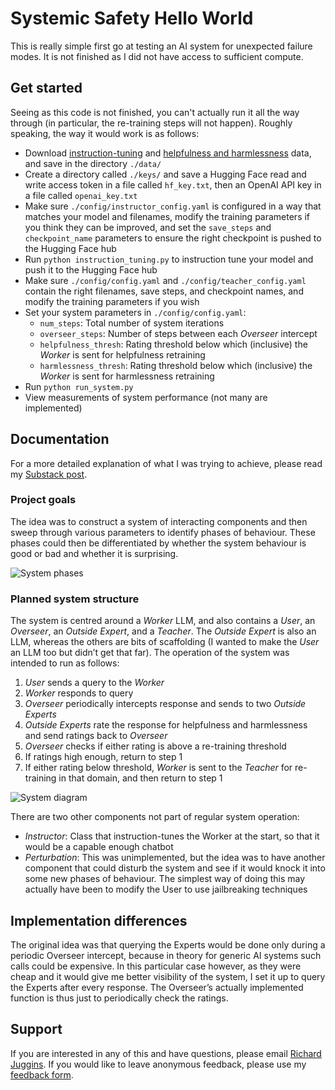 # Systemic Safety Hello World

This is really simple first go at testing an AI system for unexpected failure modes. It is not finished as I did not have access to sufficient compute.

## Get started

Seeing as this code is not finished, you can't actually run it all the way through (in particular, the re-training steps will not happen). Roughly speaking, the way it would work is as follows:

- Download [instruction-tuning]() and [helpfulness and harmlessness]() data, and save in the directory `./data/`
- Create a directory called `./keys/` and save a Hugging Face read and write access token in a file called `hf_key.txt`, then an OpenAI API key in a file called `openai_key.txt`
- Make sure `./config/instructor_config.yaml` is configured in a way that matches your model and filenames, modify the training parameters if you think they can be improved, and set the `save_steps` and `checkpoint_name` parameters to ensure the right checkpoint is pushed to the Hugging Face hub
- Run `python instruction_tuning.py` to instruction tune your model and push it to the Hugging Face hub
- Make sure `./config/config.yaml` and `./config/teacher_config.yaml` contain the right filenames, save steps, and checkpoint names, and modify the training parameters if you wish
- Set your system parameters in `./config/config.yaml`: 
    - `num_steps`: Total number of system iterations
    - `overseer_steps`: Number of steps between each *Overseer* intercept
    - `helpfulness_thresh`: Rating threshold below which (inclusive) the *Worker* is sent for helpfulness retraining
    - `harmlessness_thresh`: Rating threshold below which (inclusive) the *Worker* is sent for harmlessness retraining
- Run `python run_system.py`
- View measurements of system performance (not many are implemented)

## Documentation

For a more detailed explanation of what I was trying to achieve, please read my [Substack post]().

### Project goals

The idea was to construct a system of interacting components and then sweep through various parameters to identify phases of behaviour. These phases could then be differentiated by whether the system behaviour is good or bad and whether it is surprising.

![System phases]("./images/unknown_unknowns.png")

### Planned system structure

The system is centred around a *Worker* LLM, and also contains a *User*, an *Overseer*, an *Outside Expert*, and a *Teacher*. The *Outside Expert* is also an LLM, whereas the others are bits of scaffolding (I wanted to make the *User* an LLM too but didn’t get that far). The operation of the system was intended to run as follows:

1. *User* sends a query to the *Worker*
2. *Worker* responds to query
3. *Overseer* periodically intercepts response and sends to two *Outside Experts*
4. *Outside Experts* rate the response for helpfulness and harmlessness and send ratings back to *Overseer*
5. *Overseer* checks if either rating is above a re-training threshold
6. If ratings high enough, return to step 1
7. If either rating below threshold, *Worker* is sent to the *Teacher* for re-training in that domain, and then return to step 1

![System diagram]("./images/systemic_safety_hello_world.png")

There are two other components not part of regular system operation: 

- *Instructor*: Class that instruction-tunes the Worker at the start, so that it would be a capable enough chatbot
- *Perturbation*: This was unimplemented, but the idea was to have another component that could disturb the system and see if it would knock it into some new phases of behaviour. The simplest way of doing this may actually have been to modify the User to use jailbreaking techniques

## Implementation differences

The original idea was that querying the Experts would be done only during a periodic Overseer intercept, because in theory for generic AI systems such calls could be expensive. In this particular case however, as they were cheap and it would give me better visibility of the system, I set it up to query the Experts after every response. The Overseer’s actually implemented function is thus just to periodically check the ratings. 

## Support

If you are interested in any of this and have questions, please email [Richard Juggins](richard.juggins@gmail.com). If you would like to leave anonymous feedback, please use my [feedback form][def].

[def]: https://docs.google.com/forms/d/e/1FAIpQLSdyisSOndK1H1JT0NAbnA35LJgoJrl9f_NiJi1FEljCr7-kJg/viewform